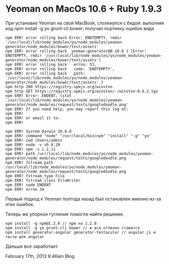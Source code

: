 # Yeoman on MacOs 10.6 + Ruby 1.9.3

При установке Yeoman на свой MacBook, столкнулся с бедой: выполняя код
npm install -g yo grunt-cli bower, получал портянку ошибок вида

    npm ERR! error rolling back Error: ENOTEMPTY, rmdir '/usr/local/lib/node_modules/yo/node_modules/yeoman-generator/node_modules/bower/test/assets'
    npm ERR! error rolling back  yeoman-generator@0.10.0 { [Error: ENOTEMPTY, rmdir '/usr/local/lib/node_modules/yo/node_modules/yeoman-generator/node_modules/bower/test/assets']
    npm ERR! error rolling back   errno: 53,
    npm ERR! error rolling back   code: 'ENOTEMPTY',
    npm ERR! error rolling back   path: '/usr/local/lib/node_modules/yo/node_modules/yeoman-generator/node_modules/bower/test/assets' }
    npm http 200 https://registry.npmjs.org/winston
    npm http GET https://registry.npmjs.org/winston/-/winston-0.6.2.tgz
    npm ERR! Error: ENOENT, lstat '/usr/local/lib/node_modules/yo/node_modules/yeoman-generator/node_modules/request/tests/googledoodle.png'
    npm ERR! If you need help, you may report this log at:
    npm ERR!     
    npm ERR! or email it to:
    npm ERR!     

    npm ERR! System Darwin 10.8.0
    npm ERR! command "node" "/usr/local/bin/npm" "install" "-g" "yo"
    npm ERR! cwd /Users/admin
    npm ERR! node -v v0.8.20
    npm ERR! npm -v 1.2.11
    npm ERR! path /usr/local/lib/node_modules/yo/node_modules/yeoman-generator/node_modules/request/tests/googledoodle.png
    npm ERR! fstream_path /usr/local/lib/node_modules/yo/node_modules/yeoman-generator/node_modules/request/tests/googledoodle.png
    npm ERR! fstream_type File
    npm ERR! fstream_class FileWriter
    npm ERR! code ENOENT
    npm ERR! errno 34

Первый подход к Yeoman полгода назад был остановлен именно из-за этих
ошибок.

Теперь же упорное гугление помогли найти решение.

    npm install -g npm@1.2.0 // npm на 1.2.0
    npm install -g yo grunt-cli bower // и все отлично ставится
    npm install generator-angular generator-testacular // angular.js и тесты для angular

Дальше все заработает.

<span id="timestamp"> February 17th, 2013 9:46am </span> <span
class="tag">Blog</span>
